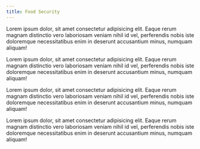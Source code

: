 ```yaml
---
title: Food Security
---
```

Lorem ipsum dolor, sit amet consectetur adipisicing elit. Eaque rerum magnam distinctio vero laboriosam veniam nihil id vel, perferendis nobis iste doloremque necessitatibus enim in deserunt accusantium minus, numquam aliquam!

Lorem ipsum dolor, sit amet consectetur adipisicing elit. Eaque rerum magnam distinctio vero laboriosam veniam nihil id vel, perferendis nobis iste doloremque necessitatibus enim in deserunt accusantium minus, numquam aliquam!

Lorem ipsum dolor, sit amet consectetur adipisicing elit. Eaque rerum magnam distinctio vero laboriosam veniam nihil id vel, perferendis nobis iste doloremque necessitatibus enim in deserunt accusantium minus, numquam aliquam!

Lorem ipsum dolor, sit amet consectetur adipisicing elit. Eaque rerum magnam distinctio vero laboriosam veniam nihil id vel, perferendis nobis iste doloremque necessitatibus enim in deserunt accusantium minus, numquam aliquam!